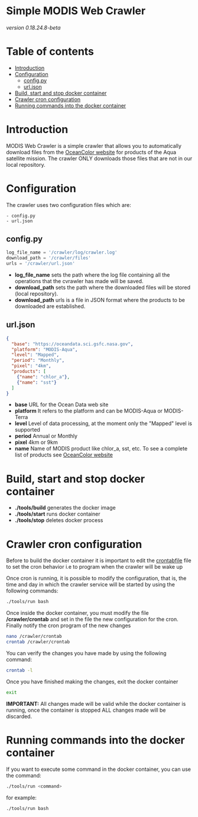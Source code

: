 # Simple MODIS Web Crawler
###### version 0.18.24.8-beta

Table of contents
=================

<!--ts-->
   * [Introduction](#introduction)
   * [Configuration](#configuration)
      * [config.py](#config-py)
      * [url.json](#url-json)
   * [Build, start and stop docker container](#build-start-stop)
   * [Crawler cron configuration](#cron)
   * [Running commands into the docker container](#run)
<!--te-->

<a name="introduction"></a>
# Introduction

MODIS Web Crawler is a simple crawler that allows you to automatically download files from the [OceanColor website](https://oceancolor.gsfc.nasa.gov/) for products of the Aqua satellite mission. The crawler ONLY downloads those files that are not in our local repository.

<a name="configuration"></a>
# Configuration

The crawler uses two configuration files which are:

```
- config.py
- url.json
```

<a name="config-py"></a>
## config.py


```python
log_file_name = '/crawler/log/crawler.log'
download_path = '/crawler/files'
urls = '/crawler/url.json'
```
- **log_file_name** sets the path where the log file containing all the operations that the cvrawler has made will be saved.
- **download_path** sets the path where the downloaded files will be stored (local repository).
- **download_path** urls is a file in JSON format where the products to be downloaded are established.

<a name="url-json"></a>
## url.json


```json
{
  "base": "https://oceandata.sci.gsfc.nasa.gov",
  "platform": "MODIS-Aqua",
  "level": "Mapped",
  "period": "Monthly",
  "pixel": "4km",
  "products": [
    {"name": "chlor_a"},
    {"name": "sst"}
  ]
}
```

- **base** URL for the Ocean Data web site
- **platform** It refers to the platform and can be MODIS-Aqua or MODIS-Terra
- **level** Level of data processing, at the moment only the "Mapped" level is supported
- **period** Annual or Monthly
- **pixel** 4km or 9km
- **name** Name of MODIS product like chlor_a, sst, etc. To see a complete list of products see [OceanColor website](https://oceancolor.gsfc.nasa.gov/)


<a name="build-start-stop"></a>
# Build, start and stop docker container

- **./tools/build** generates the docker image
- **./tools/start** runs docker container
- **./tools/stop** deletes docker process

<a name="cron"></a>
# Crawler cron configuration

Before to build the docker container it is important to edit the [crontabfile](crontabfile) file to set the cron behavior i.e to program when the crawler will be wake up

Once cron is running, it is possible to modify the configuration, that is, the time and day in which the crawler service will be started by using  the following commands:

```bash
./tools/run bash
```

Once inside the docker container, you must modify the file **/crawler/crontab** and set in the file the new configuration for the cron. Finally notify the cron program of the new changes

```bash
nano /crawler/crontab
crontab /crawler/crontab
```

You can verify the changes you have made by using the following command:

```bash
crontab -l
```

Once you have finished making the changes, exit the docker container

```bash
exit
```

**IMPORTANT:** All changes made will be valid while the docker container is running, once the container is stopped ALL changes made will be discarded.

<a name="run"></a>
# Running commands into the docker container

If you want to execute some command in the docker container, you can use the command:

```bash
./tools/run <command>
```

for example:

```bash
./tools/run bash
```
